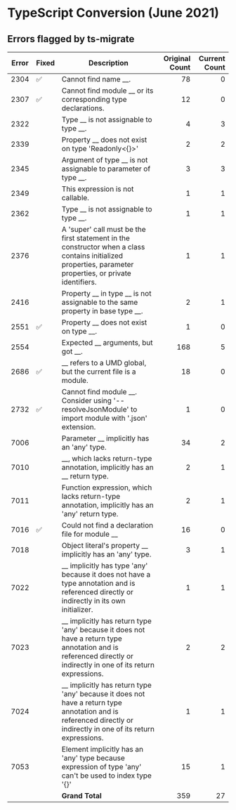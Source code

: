 # TypeScript Conversion (June 2021)

## Errors flagged by ts-migrate

<!-- markdownlint-disable MD037 -->
|Error|Fixed|Description|Original Count|Current Count|
|-----|-----|-----------|-------------:|------------:|
|2304|:white_check_mark:|Cannot find name __.|78|0|
|2307|:white_check_mark:|Cannot find module __ or its corresponding type declarations.|12|0|
|2322||Type __ is not assignable to type __.|4|3|
|2339||Property __ does not exist on type 'Readonly<{}>'|2|2|
|2345||Argument of type __ is not assignable to parameter of type __.|3|3|
|2349||This expression is not callable.|1|1|
|2362||Type __ is not assignable to type __.|1|1|
|2376||A 'super' call must be the first statement in the constructor when a class contains initialized properties, parameter properties, or private identifiers.|1|1|
|2416||Property __ in type __ is not assignable to the same property in base type __.|2|1|
|2551|:white_check_mark:|Property __ does not exist on type __.|1|0|
|2554||Expected __ arguments, but got __.|168|5|
|2686|:white_check_mark:|__ refers to a UMD global, but the current file is a module.|18|0|
|2732|:white_check_mark:|Cannot find module __. Consider using '--resolveJsonModule' to import module with '.json' extension.|1|0|
|7006||Parameter __ implicitly has an 'any' type.|34|2|
|7010||__, which lacks return-type annotation, implicitly has an __ return type.|2|1|
|7011||Function expression, which lacks return-type annotation, implicitly has an 'any' return type.|2|1|
|7016|:white_check_mark:|Could not find a declaration file for module __|16|0|
|7018||Object literal's property __ implicitly has an 'any' type.|3|1|
|7022||__ implicitly has type 'any' because it does not have a type annotation and is referenced directly or indirectly in its own initializer.|1|1|
|7023||__ implicitly has return type 'any' because it does not have a return type annotation and is referenced directly or indirectly in one of its return expressions.|2|2|
|7024||__ implicitly has return type 'any' because it does not have a return type annotation and is referenced directly or indirectly in one of its return expressions.|1|1|
|7053||Element implicitly has an 'any' type because expression of type 'any' can't be used to index type '{}'|15|1|
|||**Grand Total**|359|27|
